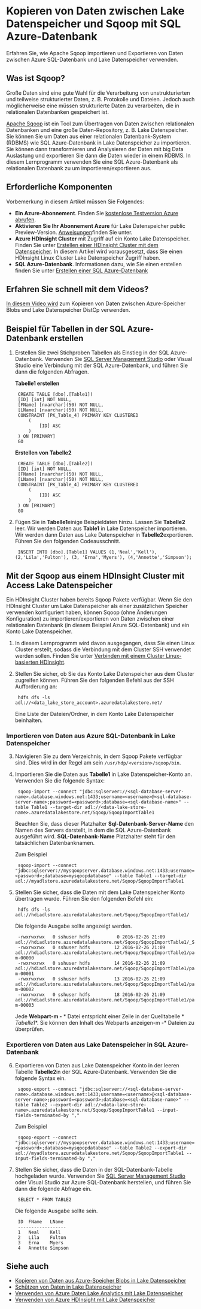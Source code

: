 <properties 
   pageTitle="Kopieren von Daten zwischen Lake Datenspeicher und Azure SQL-Datenbank mit Sqoop | Microsoft Azure"
   description="Verwenden Sie zum Kopieren von Daten zwischen Azure SQL-Datenbank und Lake Datenspeicher Sqoop" 
   services="data-lake-store" 
   documentationCenter="" 
   authors="nitinme" 
   manager="jhubbard" 
   editor="cgronlun"/>
 
<tags
   ms.service="data-lake-store"
   ms.devlang="na"
   ms.topic="article"
   ms.tgt_pltfrm="na"
   ms.workload="big-data" 
   ms.date="10/28/2016"
   ms.author="nitinme"/>

# <a name="copy-data-between-data-lake-store-and-azure-sql-database-using-sqoop"></a>Kopieren von Daten zwischen Lake Datenspeicher und Sqoop mit SQL Azure-Datenbank

Erfahren Sie, wie Apache Sqoop importieren und Exportieren von Daten zwischen Azure SQL-Datenbank und Lake Datenspeicher verwenden.
 

## <a name="what-is-sqoop"></a>Was ist Sqoop?

Große Daten sind eine gute Wahl für die Verarbeitung von unstrukturierten und teilweise strukturierter Daten, z. B. Protokolle und Dateien. Jedoch auch möglicherweise eine müssen strukturierte Daten zu verarbeiten, die in relationalen Datenbanken gespeichert ist.

[Apache Sqoop](https://sqoop.apache.org/docs/1.4.4/SqoopUserGuide.html) ist ein Tool zum Übertragen von Daten zwischen relationalen Datenbanken und eine große Daten-Repository, z. B. Lake Datenspeicher. Sie können Sie um Daten aus einer relationalen Datenbank-System (RDBMS) wie SQL Azure-Datenbank in Lake Datenspeicher zu importieren. Sie können dann transformieren und Analysieren der Daten mit big Data Auslastung und exportieren Sie dann die Daten wieder in einem RDBMS. In diesem Lernprogramm verwenden Sie eine SQL Azure-Datenbank als relationalen Datenbank zu um importieren/exportieren aus.
 

## <a name="prerequisites"></a>Erforderliche Komponenten

Vorbemerkung in diesem Artikel müssen Sie Folgendes:

- **Ein Azure-Abonnement**. Finden Sie [kostenlose Testversion Azure abrufen](https://azure.microsoft.com/pricing/free-trial/).
- **Aktivieren Sie Ihr Abonnement Azure** für Lake Datenspeicher public Preview-Version. [Anweisungen](data-lake-store-get-started-portal.md#signup)finden Sie unter. 
- **Azure HDInsight Cluster** mit Zugriff auf ein Konto Lake Datenspeicher. Finden Sie unter [Erstellen einer HDInsight Cluster mit dem Datenspeicher](data-lake-store-hdinsight-hadoop-use-portal.md). In diesem Artikel wird vorausgesetzt, dass Sie einen HDInsight Linux Cluster Lake Datenspeicher Zugriff haben.
- **SQL Azure-Datenbank**. Informationen dazu, wie Sie einen erstellen finden Sie unter [Erstellen einer SQL Azure-Datenbank](../sql-database/sql-database-get-started.md)

## <a name="do-you-learn-fast-with-videos"></a>Erfahren Sie schnell mit dem Videos?

[In diesem Video wird](https://mix.office.com/watch/1butcdjxmu114) zum Kopieren von Daten zwischen Azure-Speicher Blobs und Lake Datenspeicher DistCp verwenden.

## <a name="create-sample-tables-in-the-azure-sql-database"></a>Beispiel für Tabellen in der SQL Azure-Datenbank erstellen

1. Erstellen Sie zwei Stichproben Tabellen als Einstieg in der SQL Azure-Datenbank. Verwenden Sie [SQL Server Management Studio](../sql-database/sql-database-connect-query-ssms.md) oder Visual Studio eine Verbindung mit der SQL Azure-Datenbank, und führen Sie dann die folgenden Abfragen.

    **Tabelle1 erstellen**

        CREATE TABLE [dbo].[Table1]( 
        [ID] [int] NOT NULL, 
        [FName] [nvarchar](50) NOT NULL, 
        [LName] [nvarchar](50) NOT NULL, 
        CONSTRAINT [PK_Table_4] PRIMARY KEY CLUSTERED 
            ( 
                [ID] ASC 
            ) 
        ) ON [PRIMARY] 
        GO

    **Erstellen von Tabelle2**

        CREATE TABLE [dbo].[Table2]( 
        [ID] [int] NOT NULL, 
        [FName] [nvarchar](50) NOT NULL, 
        [LName] [nvarchar](50) NOT NULL, 
        CONSTRAINT [PK_Table_4] PRIMARY KEY CLUSTERED 
            ( 
                [ID] ASC 
            ) 
        ) ON [PRIMARY] 
        GO

2. Fügen Sie in **Tabelle1**einige Beispieldaten hinzu. Lassen Sie **Tabelle2** leer. Wir werden Daten aus **Table1** in Lake Datenspeicher importieren. Wir werden dann Daten aus Lake Datenspeicher in **Tabelle2**exportieren. Führen Sie den folgenden Codeausschnitt.

         
        INSERT INTO [dbo].[Table1] VALUES (1,'Neal','Kell'), (2,'Lila','Fulton'), (3, 'Erna','Myers'), (4,'Annette','Simpson'); 
  

## <a name="use-sqoop-from-an-hdinsight-cluster-with-access-to-data-lake-store"></a>Mit der Sqoop aus einem HDInsight Cluster mit Access Lake Datenspeicher

Ein HDInsight Cluster haben bereits Sqoop Pakete verfügbar. Wenn Sie den HDInsight Cluster um Lake Datenspeicher als einer zusätzlichen Speicher verwenden konfiguriert haben, können Sqoop (ohne Änderungen Konfiguration) zu importieren/exportieren von Daten zwischen einer relationalen Datenbank (in diesem Beispiel Azure SQL-Datenbank) und ein Konto Lake Datenspeicher. 

1. In diesem Lernprogramm wird davon ausgegangen, dass Sie einen Linux Cluster erstellt, sodass die Verbindung mit dem Cluster SSH verwendet werden sollen. Finden Sie unter [Verbinden mit einem Cluster Linux-basierten HDInsight](hdinsight-hadoop-linux-use-ssh-unix.md#connect-to-a-linux-based-hdinsight-cluster).

2. Stellen Sie sicher, ob Sie das Konto Lake Datenspeicher aus dem Cluster zugreifen können. Führen Sie den folgenden Befehl aus der SSH Aufforderung an:

        
        hdfs dfs -ls adl://<data_lake_store_account>.azuredatalakestore.net/

    Eine Liste der Dateien/Ordner, in dem Konto Lake Datenspeicher beinhalten.

### <a name="import-data-from-azure-sql-database-into-data-lake-store"></a>Importieren von Daten aus Azure SQL-Datenbank in Lake Datenspeicher

3. Navigieren Sie zu dem Verzeichnis, in dem Sqoop Pakete verfügbar sind. Dies wird in der Regel am sein `/usr/hdp/<version>/sqoop/bin`. 

4. Importieren Sie die Daten aus **Tabelle1** in Lake Datenspeicher-Konto an. Verwenden Sie die folgende Syntax:

        
        sqoop-import --connect "jdbc:sqlserver://<sql-database-server-name>.database.windows.net:1433;username=<username>@<sql-database-server-name>;password=<password>;database=<sql-database-name>" --table Table1 --target-dir adl://<data-lake-store-name>.azuredatalakestore.net/Sqoop/SqoopImportTable1

    Beachten Sie, dass dieser Platzhalter **Sql-Datenbank-Server-Name** den Namen des Servers darstellt, in dem die SQL Azure-Datenbank ausgeführt wird. **SQL-Datenbank-Name** Platzhalter steht für den tatsächlichen Datenbanknamen.

    Zum Beispiel

        
        sqoop-import --connect "jdbc:sqlserver://mysqoopserver.database.windows.net:1433;username=nitinme@mysqoopserver;password=<password>;database=mysqoopdatabase" --table Table1 --target-dir adl://myadlstore.azuredatalakestore.net/Sqoop/SqoopImportTable1

5. Stellen Sie sicher, dass die Daten mit dem Lake Datenspeicher Konto übertragen wurde. Führen Sie den folgenden Befehl ein:

        
        hdfs dfs -ls adl://hdiadlstore.azuredatalakestore.net/Sqoop/SqoopImportTable1/

    Die folgende Ausgabe sollte angezeigt werden.

        
        -rwxrwxrwx   0 sshuser hdfs          0 2016-02-26 21:09 adl://hdiadlstore.azuredatalakestore.net/Sqoop/SqoopImportTable1/_SUCCESS
        -rwxrwxrwx   0 sshuser hdfs         12 2016-02-26 21:09 adl://hdiadlstore.azuredatalakestore.net/Sqoop/SqoopImportTable1/part-m-00000
        -rwxrwxrwx   0 sshuser hdfs         14 2016-02-26 21:09 adl://hdiadlstore.azuredatalakestore.net/Sqoop/SqoopImportTable1/part-m-00001
        -rwxrwxrwx   0 sshuser hdfs         13 2016-02-26 21:09 adl://hdiadlstore.azuredatalakestore.net/Sqoop/SqoopImportTable1/part-m-00002
        -rwxrwxrwx   0 sshuser hdfs         18 2016-02-26 21:09 adl://hdiadlstore.azuredatalakestore.net/Sqoop/SqoopImportTable1/part-m-00003

    Jede **Webpart-m -** * Datei entspricht einer Zeile in der Quelltabelle * *Tabelle1**. Sie können den Inhalt des Webparts anzeigen-m -* Dateien zu überprüfen.


### <a name="export-data-from-data-lake-store-into-azure-sql-database"></a>Exportieren von Daten aus Lake Datenspeicher in SQL Azure-Datenbank

6. Exportieren von Daten aus Lake Datenspeicher Konto in der leeren Tabelle **Tabelle2**in der SQL Azure-Datenbank. Verwenden Sie die folgende Syntax ein.

        
        sqoop-export --connect "jdbc:sqlserver://<sql-database-server-name>.database.windows.net:1433;username=<username>@<sql-database-server-name>;password=<password>;database=<sql-database-name>" --table Table2 --export-dir adl://<data-lake-store-name>.azuredatalakestore.net/Sqoop/SqoopImportTable1 --input-fields-terminated-by ","

    Zum Beispiel

        
        sqoop-export --connect "jdbc:sqlserver://mysqoopserver.database.windows.net:1433;username=nitinme@mysqoopserver;password=<password>;database=mysqoopdatabase" --table Table2 --export-dir adl://myadlstore.azuredatalakestore.net/Sqoop/SqoopImportTable1 --input-fields-terminated-by ","

6. Stellen Sie sicher, dass die Daten in der SQL-Datenbank-Tabelle hochgeladen wurde. Verwenden Sie [SQL Server Management Studio](../sql-database/sql-database-connect-query-ssms.md) oder Visual Studio zur Azure SQL-Datenbank herstellen, und führen Sie dann die folgende Abfrage ein.

        
        SELECT * FROM TABLE2

    Die folgende Ausgabe sollte sein.

        ID  FName   LName
        ------------------
        1   Neal    Kell
        2   Lila    Fulton
        3   Erna    Myers
        4   Annette Simpson

## <a name="see-also"></a>Siehe auch

- [Kopieren von Daten aus Azure-Speicher Blobs in Lake Datenspeicher](data-lake-store-copy-data-azure-storage-blob.md)
- [Schützen von Daten in Lake Datenspeicher](data-lake-store-secure-data.md)
- [Verwenden von Azure Daten Lake Analytics mit Lake Datenspeicher](../data-lake-analytics/data-lake-analytics-get-started-portal.md)
- [Verwenden von Azure HDInsight mit Lake Datenspeicher](data-lake-store-hdinsight-hadoop-use-portal.md)

